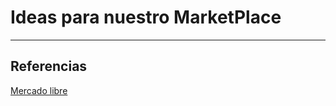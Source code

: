 # Ideas para nuestro MarketPlace
---
## Referencias
[MercadoLibre]:https://mercadolibre.com.ar
[Mercado libre][MercadoLibre]